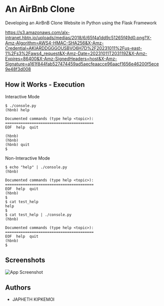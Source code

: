 
# An AirBnb Clone

Developing an AirBnB Clone Website in Python using the Flask Framework



https://s3.amazonaws.com/alx-intranet.hbtn.io/uploads/medias/2018/6/65f4a1dd9c51265f49d0.png?X-Amz-Algorithm=AWS4-HMAC-SHA256&X-Amz-Credential=AKIARDDGGGOUSBVO6H7D%2F20231011%2Fus-east-1%2Fs3%2Faws4_request&X-Amz-Date=20231011T203119Z&X-Amz-Expires=86400&X-Amz-SignedHeaders=host&X-Amz-Signature=a161f844fab527474459ad5aecfeaacce96aacf1656e46200f5ece9e48f3d008
## How it Works - Execution

Interactive Mode 

```
$ ./console.py
(hbnb) help

Documented commands (type help <topic>):
========================================
EOF  help  quit

(hbnb) 
(hbnb) 
(hbnb) quit
$
```
Non-Interactive Mode 

```
$ echo "help" | ./console.py
(hbnb)

Documented commands (type help <topic>):
========================================
EOF  help  quit
(hbnb) 
$
$ cat test_help
help
$
$ cat test_help | ./console.py
(hbnb)

Documented commands (type help <topic>):
========================================
EOF  help  quit
(hbnb) 
$
```
## Screenshots

![App Screenshot](https://s3.amazonaws.com/alx-intranet.hbtn.io/uploads/medias/2018/6/815046647d23428a14ca.png?X-Amz-Algorithm=AWS4-HMAC-SHA256&X-Amz-Credential=AKIARDDGGGOUSBVO6H7D%2F20231011%2Fus-east-1%2Fs3%2Faws4_request&X-Amz-Date=20231011T203119Z&X-Amz-Expires=86400&X-Amz-SignedHeaders=host&X-Amz-Signature=44780aa2c73323acbd085dd804893227b120da21929dea529084dcd72d5f0557)


## Authors

- JAPHETH KIPKEMOI
